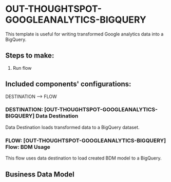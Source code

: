 # OUT-THOUGHTSPOT-GOOGLEANALYTICS-BIGQUERY

This template is useful for writing transformed Google analytics data into a BigQuery.


## Steps to make:

1. Run flow

## Included components' configurations:
DESTINATION –> FLOW

### DESTINATION: [OUT-THOUGHTSPOT-GOOGLEANALYTICS-BIGQUERY] Data Destination

Data Destination loads transformed data to a BigQuery dataset.

### FLOW: [OUT-THOUGHTSPOT-GOOGLEANALYTICS-BIGQUERY] Flow: BDM Usage

This flow uses data destination to load created BDM model to a BigQuery.

## Business Data Model

